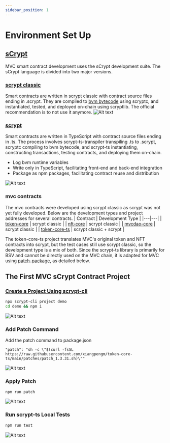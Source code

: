 ```yaml
---
sidebar_position: 1
---
```


# Environment Set Up

## [sCrypt](https://scrypt.io/)

MVC smart contract development uses the sCrypt development suite. The sCrypt language is divided into two major
versions.

### [scrypt classic](https://scrypt-ide.readthedocs.io/en/latest/getting_started.html)

Smart contracts are written in scrypt classic with contract source files ending in .scrypt. They are compiled
to [bvm bytecode](https://en.bitcoin.it/wiki/Script#Constants) using scryptc, and instantiated, tested, and deployed
on-chain using scryptlib. The official recommendation is to not use it anymore.
![Alt text](/img/scrypt-to-op.png)

### [scrypt](https://docs.scrypt.io/)

Smart contracts are written in TypeScript with contract source files ending in .ts. The process involves
scrypt-ts-transpiler transpiling .ts to .scrypt, scryptc compiling to bvm bytecode, and scrypt-ts instantiating,
constructing transactions, testing contracts, and deploying them on-chain.

- Log bvm runtime variables
- Write only in TypeScript, facilitating front-end and back-end integration
- Package as npm packages, facilitating contract reuse and distribution

![Alt text](/img/scrypt-ts-to-op.png)

### mvc contracts

The mvc contracts were developed using scrypt classic as scrypt was not yet fully developed. Below are the development
types and project addresses for several contracts.
| Contract | Development Type |
|---|---|
| [token-core](https://github.com/mvc-labs/token-core)  | scrypt classic |
| [nft-core](https://github.com/mvc-labs/nft-core)  | scrypt classic |
| [mvcdao-core](https://github.com/mvc-labs/mvcdao-core)  | scrypt classic |
| [token-core-ts](https://github.com/xiangpengm/token-core-ts)  | scrypt classic + scrypt |

The token-core-ts project translates MVC's original token and NFT contracts into scrypt, but the test cases still use
scrypt classic, so the development type is a mix of both. Since the scrypt-ts library is primarily for BSV and cannot be
directly used on the MVC chain, it is adapted for MVC using [patch-package](https://github.com/ds300/patch-package), as
detailed below.

## The First MVC sCrypt Contract Project

### [Create a Project Using scrypt-cli](https://docs.scrypt.io/installation)

```bash
npx scrypt-cli project demo
cd demo && npm i
```

![Alt text](/img/scrypt-init.png)

### Add Patch Command

Add the patch command to package.json

```
"patch": "sh -c \"$(curl -fsSL https://raw.githubusercontent.com/xiangpengm/token-core-ts/main/patches/patch_1.3.31.sh)\""
```

![Alt text](/img/scrypt-add-patch.png)

### Apply Patch

```bash
npm run patch
```

![Alt text](/img/scrypt-run-patch.png)

### Run scrypt-ts Local Tests

```bash
npm run test
```

![Alt text](/img/scrypt-run-test.png)

